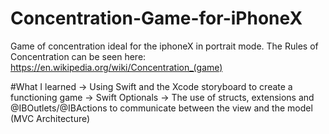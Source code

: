 # Concentration-Game-for-iPhoneX
Game of concentration ideal for the iphoneX in portrait mode.
The Rules of Concentration can be seen here: https://en.wikipedia.org/wiki/Concentration_(game)

#What I learned 
-> Using Swift and the Xcode storyboard to create a functioning game
-> Swift Optionals 
-> The use of structs, extensions and @IBOutlets/@IBActions to communicate between the view and the model (MVC Architecture)

